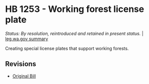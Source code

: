 # HB 1253 - Working forest license plate
*Status: By resolution, reintroduced and retained in present status.* | [leg.wa.gov summary](https://app.leg.wa.gov/billsummary?BillNumber=1253&Year=2021)

Creating special license plates that support working forests.

## Revisions
* [Original Bill](1/)